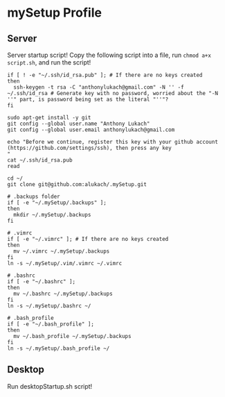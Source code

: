 mySetup Profile
=================

Server
------
Server startup script!  Copy the following script into a file, run `chmod a+x script.sh`, and run the script!

    if [ ! -e "~/.ssh/id_rsa.pub" ]; # If there are no keys created 
    then 
      ssh-keygen -t rsa -C "anthonylukach@gmail.com" -N '' -f ~/.ssh/id_rsa # Generate key with no password, worried about the "-N ''" part, is password being set as the literal "''"? 
    fi 
     
    sudo apt-get install -y git 
    git config --global user.name "Anthony Lukach" 
    git config --global user.email anthonylukach@gmail.com 
     
    echo "Before we continue, register this key with your github account (https://github.com/settings/ssh), then press any key 
    " 
    cat ~/.ssh/id_rsa.pub 
    read 
     
    cd ~/ 
    git clone git@github.com:alukach/.mySetup.git 
     
    # .backups folder 
    if [ -e "~/.mySetup/.backups" ]; 
    then 
      mkdir ~/.mySetup/.backups 
    fi 
     
    # .vimrc
    if [ -e "~/.vimrc" ]; # If there are no keys created
    then
      mv ~/.vimrc ~/.mySetup/.backups
    fi
    ln -s ~/.mySetup/.vim/.vimrc ~/.vimrc

    # .bashrc
    if [ -e "~/.bashrc" ];
    then
      mv ~/.bashrc ~/.mySetup/.backups
    fi
    ln -s ~/.mySetup/.bashrc ~/

    # .bash_profile
    if [ -e "~/.bash_profile" ];
    then
      mv ~/.bash_profile ~/.mySetup/.backups
    fi
    ln -s ~/.mySetup/.bash_profile ~/

Desktop
-------

Run desktopStartup.sh script!
